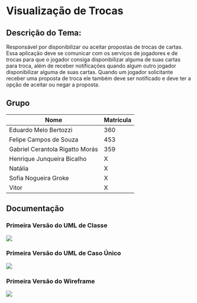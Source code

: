 #  Visualização de Trocas

## Descrição do Tema:
Responsável por disponibilizar ou aceitar propostas de trocas de cartas. Essa aplicação deve se comunicar com os serviços de jogadores e de trocas para que o jogador consiga disponibilizar alguma de suas cartas para troca, além de receber notificações quando algum outro jogador disponibilizar alguma de suas cartas. Quando um jogador solicitante receber uma proposta de troca ele também deve ser notificado e deve ter a opção de aceitar ou negar a proposta.

## Grupo
|**Nome**|**Matrícula**|
|--------|-------------|
|Eduardo Melo Bertozzi|360|
|Felipe Campos de Souza|453|
|Gabriel Cerantola Rigatto Morás|359|
|Henrique Junqueira Bicalho|X|
|Natália|X|
|Sofia Nogueira Groke|X|
|Vitor|X|

## Documentação
### Primeira Versão do UML de Classe
![](X)

### Primeira Versão do UML de Caso Único
![](X)

### Primeira Versão do Wireframe
![](X)
